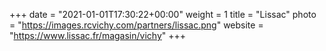 +++
date = "2021-01-01T17:30:22+00:00"
weight = 1
title = "Lissac"
photo = "https://images.rcvichy.com/partners/lissac.png"
website = "https://www.lissac.fr/magasin/vichy"
+++
